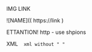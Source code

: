 
IMG LINK

 ![NAME](( https://link )

ETTANTION!
http - use shpions


XML
   ` ` `
    xml without " "
   ` ` `
